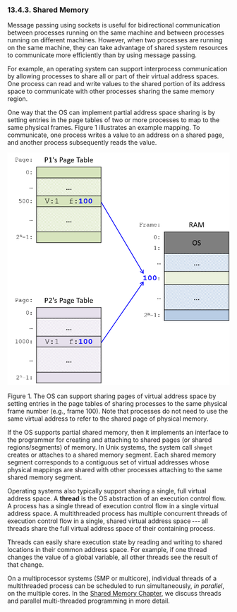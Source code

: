 











### 13.4.3. Shared Memory 

Message passing using sockets is useful for bidirectional communication
between processes running on the same machine and between processes
running on different machines. However, when two processes are running
on the same machine, they can take advantage of shared system resources
to communicate more efficiently than by using message passing.


For example, an operating system can support interprocess communication
by allowing processes to share all or part of their virtual address
spaces. One process can read and write values to the shared portion of
its address space to communicate with other processes sharing the same
memory region.


One way that the OS can implement partial address space sharing is by
setting entries in the page tables of two or more processes to map to
the same physical frames. Figure 1 illustrates an example
mapping. To communicate, one process writes a value to an address on a
shared page, and another process subsequently reads the value.




![ipc through shared memory pages](_images/shm.png)


Figure 1. The OS can support sharing pages of virtual address space by
setting entries in the page tables of sharing processes to the same
physical frame number (e.g., frame 100). Note that processes do not need
to use the same virtual address to refer to the shared page of physical
memory.


If the OS supports partial shared memory, then it implements an
interface to the programmer for creating and attaching to shared pages
(or shared regions/segments) of memory. In Unix systems, the system call
`shmget` creates or attaches to a shared memory segment. Each shared
memory segment corresponds to a contiguous set of virtual addresses
whose physical mappings are shared with other processes attaching to the
same shared memory segment.


Operating systems also typically support sharing a single, full virtual
address space. A **thread** is the OS abstraction of an execution
control flow. A process has a single thread of execution control flow in
a single virtual address space. A multithreaded process has multiple
concurrent threads of execution control flow in a single, shared virtual
address space --- all threads share the full virtual address space of
their containing process.


Threads can easily share execution state by reading and writing to
shared locations in their common address space. For example, if one
thread changes the value of a global variable, all other threads see the
result of that change.


On a multiprocessor systems (SMP or multicore), individual threads of a
multithreaded process can be scheduled to run simultaneously, *in
parallel*, on the multiple cores. In the [Shared Memory
Chapter](../C14-SharedMemory/index.html#_leveraging_shared_memory_in_the_multicore_era),
we discuss threads and parallel multi-threaded programming in more
detail.





